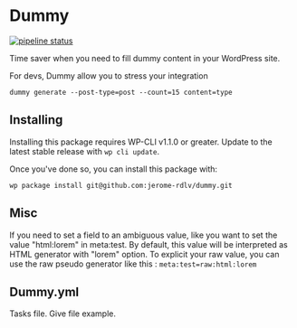 Dummy
=====

[![pipeline status](https://gitlab.rue-de-la-vieille.fr/jerome/dummy/badges/develop/pipeline.svg)](https://gitlab.rue-de-la-vieille.fr/jerome/dummy/commits/develop)

Time saver when you need to fill dummy content in your WordPress site.

For devs, Dummy allow you to stress your integration

    dummy generate --post-type=post --count=15 content=type

## Installing

Installing this package requires WP-CLI v1.1.0 or greater. Update to the latest stable release with `wp cli update`.

Once you've done so, you can install this package with:

    wp package install git@github.com:jerome-rdlv/dummy.git

## Misc

If you need to set a field to an ambiguous value, like you want
to set the value "html:lorem" in meta:test. By default, this value will be interpreted
as HTML generator with "lorem" option. To explicit your raw value, you can use
the raw pseudo generator like this : `meta:test=raw:html:lorem`

## Dummy.yml

Tasks file. Give file example.
